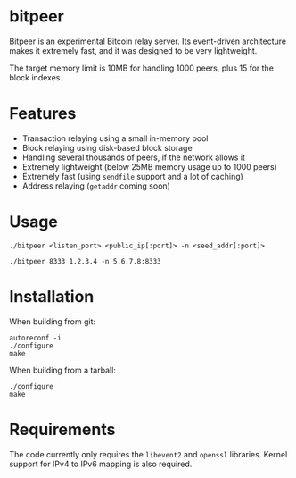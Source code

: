 bitpeer
=======

Bitpeer is an experimental Bitcoin relay server. Its event-driven architecture makes it extremely fast, and it was designed to be very lightweight.

The target memory limit is 10MB for handling 1000 peers, plus 15 for the block indexes.


Features
========

* Transaction relaying using a small in-memory pool
* Block relaying using disk-based block storage
* Handling several thousands of peers, if the network allows it
* Extremely lightweight (below 25MB memory usage up to 1000 peers)
* Extremely fast (using `sendfile` support and a lot of caching)
* Address relaying (`getaddr` coming soon)


Usage
=====

    ./bitpeer <listen_port> <public_ip[:port]> -n <seed_addr[:port]>

    ./bitpeer 8333 1.2.3.4 -n 5.6.7.8:8333


Installation
============

When building from git:

	autoreconf -i
	./configure
	make

When building from a tarball:

	./configure
	make


Requirements
============

The code currently only requires the `libevent2` and `openssl` libraries. Kernel support for IPv4 to IPv6 mapping is also required.